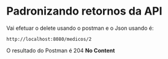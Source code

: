 # Padronizando retornos da API

Vai efetuar o delete usando o postman e o Json usando é:
````
http://localhost:8080/medicos/2
````
O resultado do Postman é 204 **No Content**